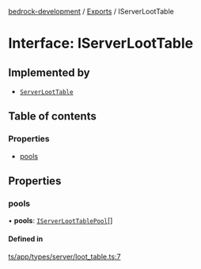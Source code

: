 [bedrock-development](../README.md) / [Exports](../modules.md) / IServerLootTable

# Interface: IServerLootTable

## Implemented by

- [`ServerLootTable`](../classes/ServerLootTable.md)

## Table of contents

### Properties

- [pools](IServerLootTable.md#pools)

## Properties

### pools

• **pools**: [`IServerLootTablePool`](IServerLootTablePool.md)[]

#### Defined in

[ts/app/types/server/loot_table.ts:7](https://github.com/DauntlessStudio/Bedrock-Developments/blob/c7d1542/ts/app/types/server/loot_table.ts#L7)
